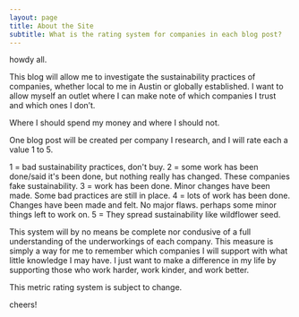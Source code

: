 ```yaml
---
layout: page
title: About the Site
subtitle: What is the rating system for companies in each blog post?
---
```


howdy all.


This blog will allow me to investigate the sustainability practices of companies, whether local to me in Austin or globally established. 
I want to allow myself an outlet where I can make note of which companies I trust and which ones I don’t. 

Where I should spend my money and where I should not.


One blog post will be created per company I research, and I will rate each a value 1 to 5.

1 = bad sustainability practices, don't buy.
2 = some work has been done/said it's been done, but nothing really has changed. These companies fake sustainability.
3 = work has been done. Minor changes have been made. Some bad practices are still in place.
4 = lots of work has been done. Changes have been made and felt. No major flaws. perhaps some minor things left to work on.
5 = They spread sustainability like wildflower seed.

This system will by no means be complete nor condusive of a full understanding of the underworkings of each company. 
This measure is simply a way for me to remember which companies I will support with what little knowledge I may have. 
I just want to make a difference in my life by supporting those who work harder, work kinder, and work better.

This metric rating system is subject to change.

cheers!
